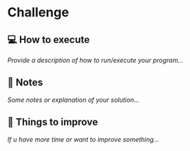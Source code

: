 # Challenge

## :computer: How to execute

_Provide a description of how to run/execute your program..._

## :memo: Notes

_Some notes or explanation of your solution..._

## :pushpin: Things to improve

_If u have more time or want to improve something..._
